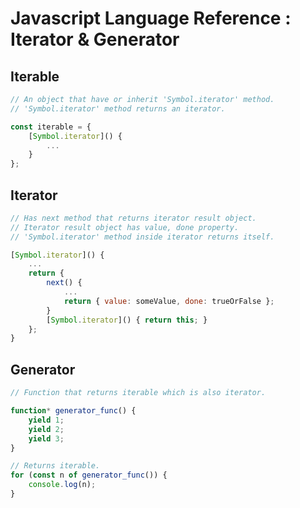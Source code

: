 Javascript Language Reference : Iterator & Generator
====================================================

Iterable
--------
```javascript
// An object that have or inherit 'Symbol.iterator' method.
// 'Symbol.iterator' method returns an iterator.

const iterable = {
    [Symbol.iterator]() {
        ...
    }
};
```

Iterator
--------
```javascript
// Has next method that returns iterator result object.
// Iterator result object has value, done property.
// 'Symbol.iterator' method inside iterator returns itself.

[Symbol.iterator]() {
    ...
    return {
        next() {       
            ...
            return { value: someValue, done: trueOrFalse };
        }
        [Symbol.iterator]() { return this; }
    };
}
```

Generator
---------
```javascript
// Function that returns iterable which is also iterator.

function* generator_func() {
    yield 1;
    yield 2;
    yield 3;
}

// Returns iterable.
for (const n of generator_func()) {
    console.log(n);
}
```
